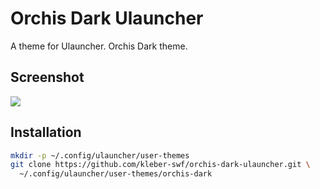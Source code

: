 # Orchis Dark Ulauncher

A theme for Ulauncher. Orchis Dark theme.

## Screenshot
![](https://raw.githubusercontent.com/kleber-swf/orchis-dark-ulauncher/assets/screenshot.png)

## Installation

```sh
mkdir -p ~/.config/ulauncher/user-themes
git clone https://github.com/kleber-swf/orchis-dark-ulauncher.git \
  ~/.config/ulauncher/user-themes/orchis-dark
```
